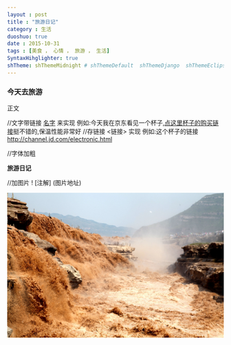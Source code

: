 ```yaml
---
layout : post
title : "旅游日记"
category : 生活
duoshuo: true
date : 2015-10-31
tags : [美食 ， 心情 ， 旅游 ， 生活]
SyntaxHihglighter: true
shTheme: shThemeMidnight # shThemeDefault  shThemeDjango  shThemeEclipse  shThemeEmacs  shThemeFadeToGrey  shThemeMidnight  shThemeRDark
---
```


### 今天去旅游

正文

//文字带链接  [名字](链接) 来实现
例如:今天我在京东看见一个杯子,[点这里杯子的购买链接](http://channel.jd.com/electronic.html)挺不错的,保温性能非常好
//存链接  <链接>  实现
例如:这个杯子的链接<http://channel.jd.com/electronic.html> 

//字体加粗

**旅游日记**

//加图片  ! [注解]  (图片地址)

![旅游照片](/res/img/blog/2015/10/31/hkpb.jpg)
